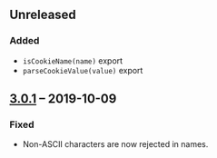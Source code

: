 ## Unreleased

### Added

- `isCookieName(name)` export
- `parseCookieValue(value)` export


## [3.0.1][] – 2019-10-09

### Fixed

- Non-ASCII characters are now rejected in names.


[3.0.1]: https://github.com/charmander/strict-cookie-parser/compare/v3.0.0...v3.0.1

